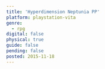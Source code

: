 ```yaml
---
title: 'Hyperdimension Neptunia PP'
platform: playstation-vita
genre:
  - rpg
digital: false
physical: true
guide: false
pending: false
posted: 2015-11-18
---
```

